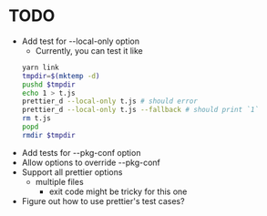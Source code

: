 # TODO

* Add test for --local-only option
  * Currently, you can test it like
  ```bash
  yarn link
  tmpdir=$(mktemp -d)
  pushd $tmpdir
  echo 1 > t.js
  prettier_d --local-only t.js # should error
  prettier_d --local-only t.js --fallback # should print `1`
  rm t.js
  popd
  rmdir $tmpdir
  ```
* Add tests for --pkg-conf option
* Allow options to override --pkg-conf
* Support all prettier options
  * multiple files
    * exit code might be tricky for this one
* Figure out how to use prettier's test cases?
